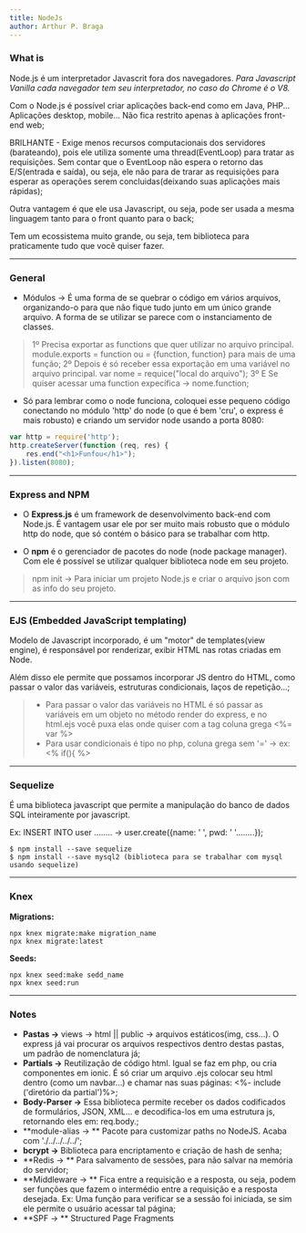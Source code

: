 ```yaml
---
title: NodeJs
author: Arthur P. Braga
---
```


### What is

Node.js é um interpretador Javascrit fora dos navegadores. *Para Javascript Vanilla cada navegador tem seu interpretador, no caso do Chrome é o V8.* 

Com o Node.js é possível criar aplicações back-end como em Java, PHP... Aplicações desktop, mobile... Não fica restrito apenas à aplicações front-end web;

BRILHANTE - Exige menos recursos computacionais dos servidores (barateando), pois ele utiliza somente uma thread(EventLoop) para tratar as requisições. Sem contar que o EventLoop não espera o retorno das E/S(entrada e saída), ou seja, ele não para de trarar as requisições para esperar as operações serem concluidas(deixando suas aplicações mais rápidas);

Outra vantagem é que ele usa Javascript, ou seja, pode ser usada a mesma linguagem tanto para o front quanto para o back;  

Tem um ecossistema muito grande, ou seja, tem biblioteca para praticamente tudo que você quiser fazer.

---

### General

- Módulos -> É uma forma de se quebrar o código em vários arquivos, organizando-o para que não fique tudo junto em um único grande arquivo. A forma de se utilizar se parece com o instanciamento de classes.
>1º Precisa exportar as functions que quer utilizar no arquivo principal. 
>		module.exports = function ou = {function, function} para mais de uma função;
>2º Depois é só receber essa exportação em uma variável no arquivo principal.
>		var nome = requice("local do arquivo");
>3º E Se quiser acessar uma function expecífica -> nome.function;

- Só para lembrar como o node funciona, coloquei esse pequeno código conectando no módulo 'http' do node (o que é bem 'cru', o express é mais robusto) e criando um servidor node usando a porta 8080:

```javascript
var http = require('http');
http.createServer(function (req, res) {
    res.end("<h1>Funfou</h1>");
}).listen(8080);
```

---

### Express and NPM

- O **Express.js** é um framework de desenvolvimento back-end com Node.js. É vantagem usar ele por ser muito mais robusto que o módulo http do node, que só contém o básico para se trabalhar com http.

- O **npm** é o gerenciador de pacotes do node (node package manager). Com ele é possível se utilizar qualquer biblioteca node em seu projeto.

> npm init -> Para iniciar um projeto Node.js e criar o arquivo json com as info do seu projeto.

---

### EJS (Embedded JavaScript templating)

Modelo de Javascript incorporado, é um "motor" de templates(view engine), é responsável por renderizar, exibir HTML nas rotas criadas em Node. 

Além disso ele permite que possamos incorporar JS dentro do HTML, como passar o valor das variáveis, estruturas condicionais, laços de repetição...;

> - Para passar o valor das variáveis no HTML é só passar as variáveis em um objeto no método render do express, e no html.ejs você puxa elas onde quiser com a tag coluna grega <%= var %>
> - Para usar condicionais é tipo no php, coluna grega sem '=' -> ex: <% if(){ %>

---

### Sequelize 

É uma biblioteca javascript que permite a manipulação do banco de dados SQL inteiramente por javascript. 

Ex: INSERT INTO user ........		->		user.create({name: ' ', pwd: ' '........});

```shell
$ npm install --save sequelize
$ npm install --save mysql2 (biblioteca para se trabalhar com mysql usando sequelize)
```

---

### Knex

**Migrations:**

```shell
npx knex migrate:make migration_name
npx knex migrate:latest
```

**Seeds:**

```shell
npx knex seed:make sedd_name
npx knex seed:run
```

---

### Notes

- **Pastas ->** views -> html || public -> arquivos estáticos(img, css...). O express já vai procurar os arquivos respectivos dentro destas pastas, um padrão de nomenclatura já;
- **Partials ->** Reutilização de código html. Igual se faz em php, ou cria componentes em ionic. É só criar um arquivo .ejs colocar seu html dentro (como um navbar...) e chamar nas suas páginas: <%- include ('diretório da partial')%>;
- **Body-Parser ->** Essa biblioteca permite receber os dados codificados de formulários, JSON, XML... e decodifica-los em uma estrutura js, retornando eles em: req.body.;
- **module-alias -> ** Pacote para customizar paths no NodeJS. Acaba com './../../../../';
- **bcrypt ->** Biblioteca para encriptamento e criação de hash de senha;
- **Redis -> ** Para salvamento de sessões, para não salvar na memória do servidor;
- **Middleware -> ** Fica entre a requisição e a resposta, ou seja, podem ser funções que fazem o intermédio entre a requisição e a resposta desejada. Ex: Uma função para verificar se a sessão foi iniciada, se sim ele permite o usuário acessar tal página;
- **SPF -> ** Structured Page Fragments
